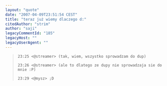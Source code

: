 ```yaml
---
layout: "quote"
date: "2007-04-09T23:51:54 CEST"
title: "teraz już wiemy dlaczego d:"
citedAuthor: "strim"
author: "saji"
legacyCommentId: "185"
legacyHost: ""
legacyUserAgent: ""
---
```



<blockquote><tt><p><code>23:25 &lt;@streamer&gt; (tak, wiem, wszystko sprowadzam do dup)<br>
23:26 &lt;@streamer&gt; (ale to dlatego ze dupy nie sprowadzaja sie do mnie :P)<br>
23:29 &lt;@mysz&gt; ;D</code></p></tt></blockquote>
